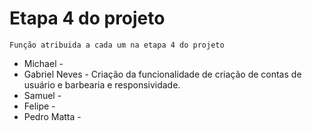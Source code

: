 # Etapa 4 do projeto
 `Função atribuida a cada um na etapa 4 do projeto`  <br>
* Michael -
* Gabriel Neves - Criação da funcionalidade de criação de contas de usuário e barbearia e responsividade.
* Samuel -
* Felipe -
* Pedro Matta - 
